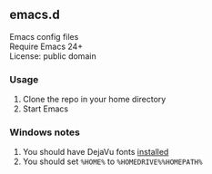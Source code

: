 ## emacs.d

Emacs config files  
Require Emacs 24+  
License: public domain

### Usage

1. Clone the repo in your home directory
2. Start Emacs

### Windows notes

1. You should have DejaVu fonts [installed](http://dejavu-fonts.org/wiki/Download)
2. You should set `%HOME%` to `%HOMEDRIVE%%HOMEPATH%`

